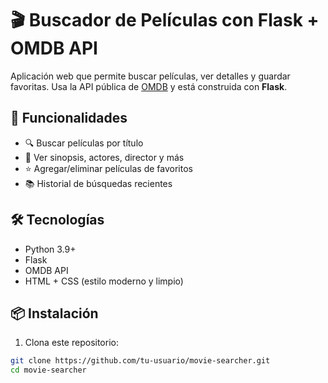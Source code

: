 # 🎬 Buscador de Películas con Flask + OMDB API

Aplicación web que permite buscar películas, ver detalles y guardar favoritas. Usa la API pública de [OMDB](http://www.omdbapi.com/) y está construida con **Flask**.


## 🚀 Funcionalidades

- 🔍 Buscar películas por título
- 📃 Ver sinopsis, actores, director y más
- ⭐ Agregar/eliminar películas de favoritos
- 📚 Historial de búsquedas recientes

## 🛠 Tecnologías

- Python 3.9+
- Flask
- OMDB API
- HTML + CSS (estilo moderno y limpio)

## 📦 Instalación

1. Clona este repositorio:

```bash
git clone https://github.com/tu-usuario/movie-searcher.git
cd movie-searcher